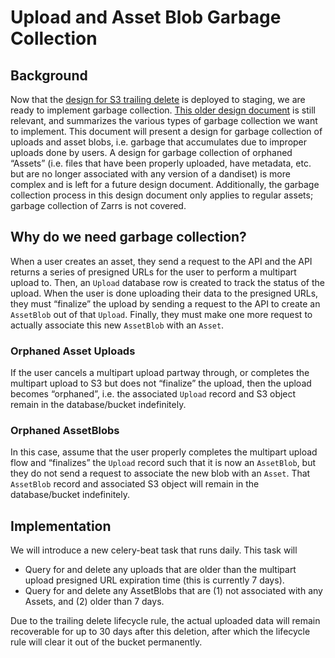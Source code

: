 # Upload and Asset Blob Garbage Collection

## Background

Now that the [design for S3 trailing delete](https://github.com/dandi/dandi-archive/blob/master/doc/design/s3-trailing-delete.md) is deployed to staging, we are ready to implement garbage collection. [This older design document](https://github.com/dandi/dandi-archive/blob/master/doc/design/garbage-collection-1.md#uploads) is still relevant, and summarizes the various types of garbage collection we want to implement. This document will present a design for garbage collection of uploads and asset blobs, i.e. garbage that accumulates due to improper uploads done by users. A design for garbage collection of orphaned “Assets” (i.e. files that have been properly uploaded, have metadata, etc. but are no longer associated with any version of a dandiset) is more complex and is left for a future design document. Additionally, the garbage collection process in this design document only applies to regular assets; garbage collection of Zarrs is not covered.

## Why do we need garbage collection?

When a user creates an asset, they send a request to the API and the API returns a series of presigned URLs for the user to perform a multipart upload to. Then, an `Upload` database row is created to track the status of the upload. When the user is done uploading their data to the presigned URLs, they must “finalize” the upload by sending a request to the API to create an `AssetBlob` out of that `Upload`. Finally, they must make one more request to actually associate this new `AssetBlob` with an `Asset`.

### Orphaned Asset Uploads

If the user cancels a multipart upload partway through, or completes the multipart upload to S3 but does not “finalize” the upload, then the upload becomes “orphaned”, i.e. the associated `Upload` record and S3 object remain in the database/bucket indefinitely.

### Orphaned AssetBlobs

In this case, assume that the user properly completes the multipart upload flow and “finalizes” the `Upload` record such that it is now an `AssetBlob`, but they do not send a request to associate the new blob with an `Asset`. That `AssetBlob` record and associated S3 object will remain in the database/bucket indefinitely.

## Implementation

We will introduce a new celery-beat task that runs daily. This task will

- Query for and delete any uploads that are older than the multipart upload presigned URL expiration time (this is currently 7 days).
- Query for and delete any AssetBlobs that are (1) not associated with any Assets, and (2) older than 7 days.

Due to the trailing delete lifecycle rule, the actual uploaded data will remain recoverable for up to 30 days after this deletion, after which the lifecycle rule will clear it out of the bucket permanently.
